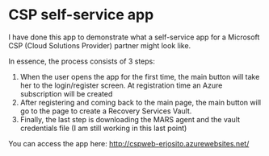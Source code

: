 ﻿# CSP self-service app

I have done this app to demonstrate what a self-service app for a Microsoft CSP (Cloud Solutions Provider) partner might look like.

In essence, the process consists of 3 steps:
1. When the user opens the app for the first time, the main button will take her to the login/register screen. At registration time an Azure subscription will be created
2. After registering and coming back to the main page, the main button will go to the page to create a Recovery Services Vault.
3. Finally, the last step is downloading the MARS agent and the vault credentials file (I am still working in this last point)

You can access the app here: http://cspweb-erjosito.azurewebsites.net/